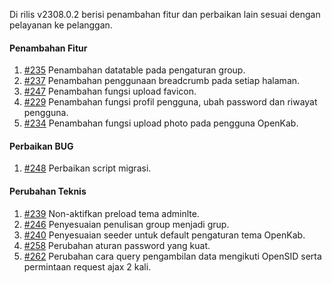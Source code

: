 Di rilis v2308.0.2 berisi penambahan fitur dan perbaikan lain sesuai dengan pelayanan ke pelanggan.

#### Penambahan Fitur

1. [#235](https://github.com/OpenSID/OpenKab/issues/235) Penambahan datatable pada pengaturan group.
2. [#237](https://github.com/OpenSID/OpenKab/issues/237) Penambahan penggunaan breadcrumb pada setiap halaman.
3. [#247](https://github.com/OpenSID/OpenKab/issues/247) Penambahan fungsi upload favicon.
4. [#229](https://github.com/OpenSID/OpenKab/issues/229) Penambahan fungsi profil pengguna, ubah password dan riwayat pengguna.
5. [#234](https://github.com/OpenSID/OpenKab/issues/234) Penambahan fungsi upload photo pada pengguna OpenKab.

#### Perbaikan BUG
1. [#248](https://github.com/OpenSID/OpenKab/issues/248) Perbaikan script migrasi.

#### Perubahan Teknis

1. [#239](https://github.com/OpenSID/OpenKab/issues/239) Non-aktifkan preload tema adminlte.
2. [#246](https://github.com/OpenSID/OpenKab/issues/246) Penyesuaian penulisan group menjadi grup.
3. [#240](https://github.com/OpenSID/OpenKab/issues/240) Penyesuaian seeder untuk default pengaturan tema OpenKab.
4. [#258](https://github.com/OpenSID/OpenKab/issues/258) Perubahan aturan password yang kuat.
5. [#262](https://github.com/OpenSID/OpenKab/issues/262) Perubahan cara query pengambilan data mengikuti OpenSID serta permintaan request ajax 2 kali.